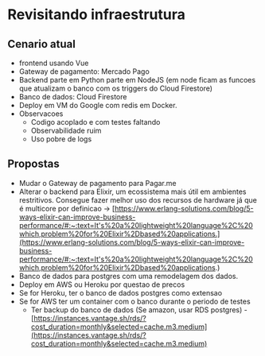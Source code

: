 # Revisitando infraestrutura

## Cenario atual

- frontend usando Vue
- Gateway de pagamento: Mercado Pago
- Backend parte em Python parte em NodeJS (em node ficam as funcoes que atualizam o banco com os triggers do Cloud
    Firestore)
- Banco de dados: Cloud Firestore
- Deploy em VM do Google com redis em Docker.
- Observacoes
    - Codigo acoplado e com testes faltando
    - Observabilidade ruim
    - Uso pobre de logs


## Propostas

- Mudar o Gateway de pagamento para Pagar.me
- Alterar o backend para Elixir, um ecossistema mais útil em ambientes restritivos. Consegue fazer melhor uso dos
    recursos de hardware já que é multicore por definicao -> [https://www.erlang-solutions.com/blog/5-ways-elixir-can-improve-business-performance/#:~:text=It's%20a%20lightweight%20language%2C%20which,problem%20for%20Elixir%2Dbased%20applications.](https://www.erlang-solutions.com/blog/5-ways-elixir-can-improve-business-performance/#:~:text=It's%20a%20lightweight%20language%2C%20which,problem%20for%20Elixir%2Dbased%20applications.)
- Banco de dados para postgres com uma remodelagem dos dados.
- Deploy em AWS ou Heroku por questao de precos
- Se for Heroku, ter o banco de dados postgres como extensao
- Se for AWS ter um container com o banco durante o periodo de testes
    - Ter backup do banco de dados (Se amazon, usar RDS postgres) - [https://instances.vantage.sh/rds/?cost_duration=monthly&selected=cache.m3.medium](https://instances.vantage.sh/rds/?cost_duration=monthly&selected=cache.m3.medium)

